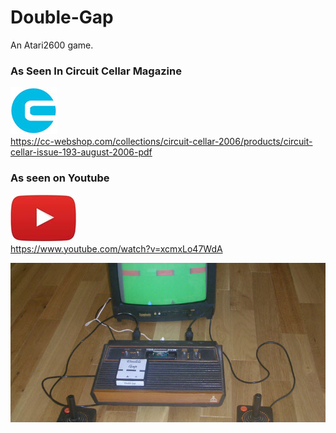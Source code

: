 # Double-Gap

An Atari2600 game.

### As Seen In Circuit Cellar Magazine
[![](art/circuitcellar.jpg)](https://circuitcellar.com/)<br>
https://cc-webshop.com/collections/circuit-cellar-2006/products/circuit-cellar-issue-193-august-2006-pdf

### As seen on Youtube
[![](art/youtube.jpg)](https://www.youtube.com/) <br>
https://www.youtube.com/watch?v=xcmxLo47WdA

![](art/DoubleGap.jpg)
